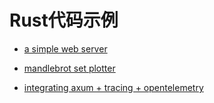 # Rust代码示例

* [a simple web server](./codes/iron-gcd)

* [mandlebrot set plotter](./codes/mandlebrot)

* [integrating axum + tracing + opentelemetry](./axum/axum-tracing-opentelemetry)
